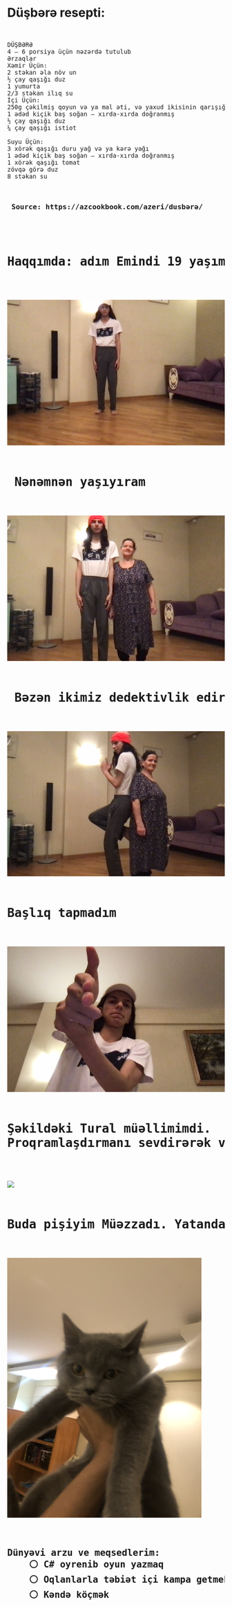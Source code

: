 # Düşbərə resepti:

<pre><p>
DÜŞBƏRƏ
4 – 6 porsiya üçün nəzərdə tutulub
Ərzaqlar
Xəmir Üçün:
2 stəkan əla növ un
½ çay qaşığı duz
1 yumurta
2/3 stəkan ilıq su
İçi Üçün:
250g çəkilmiş qoyun və ya mal əti, və yaxud ikisinin qarışığı
1 ədəd kiçik baş soğan – xırda-xırda doğranmış
½ çay qaşığı duz
¼ çay qaşığı istiot

Suyu Üçün:
3 xörək qaşığı duru yağ və ya kərə yağı
1 ədəd kiçik baş soğan – xırda-xırda doğranmış
1 xörək qaşığı tomat
zövqə görə duz
8 stəkan su
<p><pre>

<h3> Source: https://azcookbook.com/azeri/dusbərə/ <h3>

<h1>Haqqımda: adım Emindi 19 yaşım var.<h1>
<img src="https://github.com/Selny/c_sharp_homeworks/blob/main/pictures_dont_enter_thank_you/Photo%20on%2020.06.21%20at%2001.43.jpg">

<p> Nənəmnən yaşıyıram <p>
<img src="https://github.com/Selny/c_sharp_homeworks/blob/main/pictures_dont_enter_thank_you/Photo%20on%2022.06.21%20at%2001.37%20%234.jpg">

<p> Bəzən ikimiz dedektivlik edirik.<p>
<img src="https://github.com/Selny/c_sharp_homeworks/blob/main/pictures_dont_enter_thank_you/Photo%20on%2022.06.21%20at%2001.38.jpg">

<p>Başlıq tapmadım<p>
<img src="https://github.com/Selny/c_sharp_homeworks/blob/main/pictures_dont_enter_thank_you/Photo%20on%2020.06.21%20at%2001.42%20%233.jpg">

<p>Şəkildəki Tural müəllimimdi.
Proqramlaşdırmanı sevdirərək və əyləndirərək tədris edir<p>
<img src="https://avatars.githubusercontent.com/u/61878427?v=4">

<p>Buda pişiyim Müəzzadı. Yatanda üzümü iyliyir.<p>
<img src="https://github.com/Selny/c_sharp_homeworks/blob/main/pictures_dont_enter_thank_you/640A37EB-F807-4590-BAED-84BE2DA59777.jpeg" width="450" height="600" />

<h2>Dünyəvi arzu ve meqsedlerim:
    ⚪️ C# oyrenib oyun yazmaq
    ⚪️ Oqlanlarla təbiət içi kampa getmek ve pijama partisi etmək
    ⚪️ Kəndə köçmək 
<h2>
